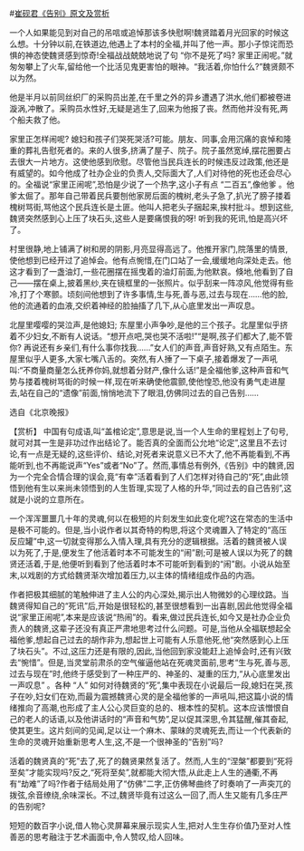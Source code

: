 #[崔砚君《告别》原文及赏析](https://www.vrrw.net/wx/15271.html)

一个人如果能见到对自己的吊唁或追悼那该多快慰啊!魏贤踏着月光回家的时候这么想。十分钟以前,在铁道边,他遇上了本村的全福,并叫了他一声。那小子惊诧而恐惧的神态使魏贤感到惊奇!全福战战兢兢地说了句 “你不是死了吗? 家里正闹呢。”就匆匆攀上了火车,留给他一个比活见鬼更害怕的眼神。“我活着,你怕什么?”魏贤颇不以为然。

他是半月以前同丝织厂的采购员出差,在千里之外的异乡遭遇了洪水,他们都被卷进漩涡,冲散了。采购员水性好,无疑是逃生了,回来为他报了丧。然而他并没有死,两个船夫救了他。

家里正怎样闹呢? 媳妇和孩子们哭死哭活?可能。朋友、同事,会用沉痛的哀悼和隆重的葬礼告慰死者的。来的人很多,挤满了屋子、院子。院子虽然宽绰,摆花圈要占去很大一片地方。这使他感到欣慰。尽管他当民兵连长的时候违反过政策,他还是有威望的。如今他成了社办企业的负责人,交际面大了,人们对待他的死也还会尽心的。全福说“家里正闹呢”,恐怕是少说了一个热字,这小子有点 “二百五”,像他爹 。他爹太倔了。那年自己带着民兵要刨他家房后面的槐树,老头子急了,扒光了膀子搂着槐树骂街,骂他这个民兵连长是土匪。他叫人把老头子捆起来,挨村批斗。想到这些,魏贤突然感到心上压了块石头,这些人是要痛恨我的呀! 听到我的死讯,怕是高兴坏了。

村里很静,地上铺满了树和房的阴影,月亮显得高远了。他推开家门,院落里的情景,使他想到已经开过了追悼会。他有点惋惜,在门口站了一会,缓缓地向深处走去。他这才看到了一盏油灯,一些花圈摆在摇曳着的油灯前面,为他默哀。倏地,他看到了自己——摆在桌上,披着黑纱,夹在镜框里的一张照片。似乎刮来一阵凉风,他觉得有些冷,打了个寒颤。顷刻间他想到了许多事情,生与死,善与恶,过去与现在……他的脸,他的流通着的血液,交织着神经的脸抽搐了几下,从心底里发出一声叹息。

北屋里嘤嘤的哭泣声,是他媳妇; 东屋里小声争吵,是他的三个孩子。北屋里似乎挤着不少妇女,不断有人说话。“想开点吧,哭也哭不活啦!”“是啊,孩子们都大了,能不管你? 再说还有乡亲们,有什么事你找我……”女人们的声音,声音好熟,又有点陌生。东屋里似乎人更多,大家七嘴八舌的。突然,有人捶了一下桌子,接着爆发了一声吼叫:“不商量商量怎么抚养你妈,就想着分财产,像什么话!”是全福他爹,这种声音和气势与搂着槐树骂街的时候一样,现在听来确使他震颤,使他惶恐,他没有勇气走进屋去,站在自己的“遗像”前面,悄悄地流下了眼泪,仿佛同过去的自己告别……

选自《北京晚报》



【赏析】 中国有句成语,叫“盖棺论定”,意思是说,当一个人生命的里程划上了句号,就可对其一生是非功过作出结论了。能否真的全面而公允地“论定”,这里且不去讨论,有一点是无疑的,这些评价、结论,对死者来说意义已不大了,他不再能看到,不再能听到,也不再能说声“Yes”或者“No”了。然而,事情总有例外,《告别》中的魏贤,因为一个完全合情合理的误会,竟“有幸”活着看到了人们怎样对待自己的“死”,由此领悟到他有生以来尚未领悟到的人生哲理,实现了人格的升华,“同过去的自己告别”,这就是小说的立意所在。

一个浑浑噩噩几十年的灵魂,何以在极短的片刻发生如此变化呢?这在常态的生活中是极不可能的。但是,当小说作者以其奇特的构思,将这个灵魂置入了特定的“高压反应罐”中,这一切就变得那么入情入理,具有充分的逻辑根据。活着的魏贤被人误以为死了,于是,便发生了他活着时本不可能发生的“闹”剧;可是被人误以为死了的魏贤还活着,于是,他便听到看到了他活着时本不可能听到看到的“闹”剧。小说从始至末,以戏剧的方式给魏贤渐次增加着压力,以主体的情绪组成作品的内涵。

作者把极其细腻的笔触伸进了主人公的内心深处,揭示出人物微妙的心理纹路。当魏贤得知自己的“死讯”后,开始是很轻松的,甚至很想看到一出喜剧,因此他觉得全福说“家里正闹呢”,本来是应该说“热闹”的。看来,做过民兵连长,如今又是社办企业负责人的魏贤,这辈子还没有真正严肃地思考过什么问题。可是,当他从全福联想起全福他爹,想起自己过去的胡作非为,想起世上可能有人乐意他死,他“突然感到心上压了块石头”。不过,这压力还是有限的,因此,当他回到家没能赶上追悼会时,还有兴致去“惋惜”。但是,当灵堂前肃杀的空气催逼他站在死魂灵面前,思考“生与死,善与恶,过去与现在”时,他终于感受到了一种庄严的、神圣的、凝重的压力,“从心底里发出一声叹息” 。各种 “人” 如何对待魏贤的“死”,集中表现在小说最后一段,媳妇在哭,孩子在吵,妇女们在劝,而最为震撼魏贤心灵的是全福他爹的一声吼叫,把这篇小说的情绪推向了高潮,也形成了主人公心灵巨变的总的、根本性的契机。这本应该憎恨自己的老人的话语,以及他讲话时的“声音和气势”,足以促其深思,令其猛醒,催其奋起,使其更生。这片刻间的见闻,足以让一个麻木、蒙昧的灵魂死去,而让一个代表新的生命的灵魂开始重新思考人生,这,不是一个很神圣的“告别”吗?

活着的魏贤真的“死”去了,死了的魏贤果然复活了。然而,人生的“涅槃”都要到“死将至矣”才能实现吗?反之,“死将至矣”,就都能大彻大悟,从此走上人生的通衢,不再有“劫难”了吗?作者于结局处用了“仿佛”二字,正仿佛琴曲终了时奏响了一声突兀的拨弦,余音缭绕,余味深长。不过,魏贤毕竟有过这么一回了,而人生又能有几多庄严的告别呢?

短短的数百字小说,借人物心灵屏幕来展示现实人生,把对人生生存价值乃至对人性善恶的思考融注于艺术画面中,令人赞叹,给人回味。

